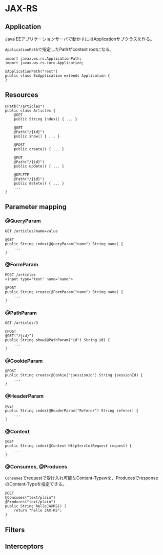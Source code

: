# JAX-RS
## Application
Java EEアプリケーションサーバで動かすにはApplicationサブクラスを作る。

`ApplicationPath`で指定したPathがcontext rootになる。

    import javax.ws.rs.ApplicationPath;
    import javax.ws.rs.core.Application;
    
    @ApplicationPath("rest")
    public class ExApplication extends Application {
    }

## Resources

    @Path("/articles")
    public class Articles {
        @GET
        public String index() { ... }
        
        @GET
        @Path("/{id}")
        public show() { ... }
        
        @POST
        public create() { ... }
        
        @PUT
        @Path("/{id}")
        public update() { ... }
        
        @DELETE
        @Path("/{id}")
        public delete() { ... }
        ...
    }

## Parameter mapping
### @QueryParam

    GET /articles?name=value
    
    @GET
    public String index(@QueryParam("name") String name) {
        ...
    }

### @FormParam

    POST /articles
    <input type='text' name='name'>
    
    @POST
    public String create(@FormParam("name") String name) {
        ...
    }

### @PathParam

    GET /articles/3
    
    @POST
    @GET("/{id}")
    public String show(@PathParam("id") String id) {
        ...
    }

### @CookieParam

    @POST
    public String create(@Cookie("jsessionid") String jsessionId) {
        ...
    }

### @HeaderParam

    @GET
    public String index(@HeaderParam("Referer") String referer) {
        ...
    }

### @Context

    @GET
    public String index(@Context HttpServletRequest request) {
        ...
    }

### @Consumes, @Produces
`Consumes`でrequestで受け入れ可能なContent-Typewを、ProducesでresponseのContent-Typeを指定できる。

    @GET
    @Consumes("text/plain")
    @Produces("text/plain")
    public String helloJAXRS() {
        return "hello JAX-RS";
    }

## Filters
## Interceptors
